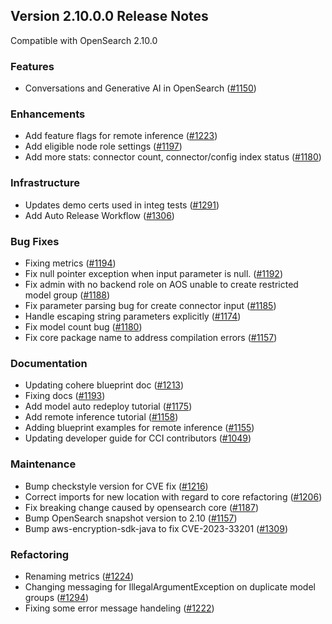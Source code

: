 ## Version 2.10.0.0 Release Notes

Compatible with OpenSearch 2.10.0


### Features
* Conversations and Generative AI in OpenSearch ([#1150](https://github.com/opensearch-project/ml-commons/issues/1150))

### Enhancements
* Add feature flags for remote inference ([#1223](https://github.com/opensearch-project/ml-commons/pull/1223))
* Add eligible node role settings ([#1197](https://github.com/opensearch-project/ml-commons/pull/1197))
* Add more stats: connector count, connector/config index status ([#1180](https://github.com/opensearch-project/ml-commons/pull/1180))

### Infrastructure
* Updates demo certs used in integ tests ([#1291](https://github.com/opensearch-project/ml-commons/pull/1291))
* Add Auto Release Workflow ([#1306](https://github.com/opensearch-project/ml-commons/pull/1306))

### Bug Fixes
* Fixing metrics ([#1194](https://github.com/opensearch-project/ml-commons/pull/1194))
* Fix null pointer exception when input parameter is null. ([#1192](https://github.com/opensearch-project/ml-commons/pull/1192))
* Fix admin with no backend role on AOS unable to create restricted model group ([#1188](https://github.com/opensearch-project/ml-commons/pull/1188))
* Fix parameter parsing bug for create connector input ([#1185](https://github.com/opensearch-project/ml-commons/pull/1185))
* Handle escaping string parameters explicitly ([#1174](https://github.com/opensearch-project/ml-commons/pull/1174))
* Fix model count bug ([#1180](https://github.com/opensearch-project/ml-commons/pull/1180))
* Fix core package name to address compilation errors ([#1157](https://github.com/opensearch-project/ml-commons/pull/1157))

### Documentation
* Updating cohere blueprint doc ([#1213](https://github.com/opensearch-project/ml-commons/pull/1213))
* Fixing docs ([#1193](https://github.com/opensearch-project/ml-commons/pull/1193))
* Add model auto redeploy tutorial ([#1175](https://github.com/opensearch-project/ml-commons/pull/1175))
* Add remote inference tutorial ([#1158](https://github.com/opensearch-project/ml-commons/pull/1158))
* Adding blueprint examples for remote inference ([#1155](https://github.com/opensearch-project/ml-commons/pull/1155))
* Updating developer guide for CCI contributors ([#1049](https://github.com/opensearch-project/ml-commons/pull/1049))

### Maintenance
* Bump checkstyle version for CVE fix ([#1216](https://github.com/opensearch-project/ml-commons/pull/1216))
* Correct imports for new location with regard to core refactoring ([#1206](https://github.com/opensearch-project/ml-commons/pull/1206))
* Fix breaking change caused by opensearch core ([#1187](https://github.com/opensearch-project/ml-commons/pull/1187))
* Bump OpenSearch snapshot version to 2.10 ([#1157](https://github.com/opensearch-project/ml-commons/pull/1157))
* Bump aws-encryption-sdk-java to fix CVE-2023-33201 ([#1309](https://github.com/opensearch-project/ml-commons/pull/1309))

### Refactoring
* Renaming metrics ([#1224](https://github.com/opensearch-project/ml-commons/pull/1224))
* Changing messaging for IllegalArgumentException on duplicate model groups ([#1294](https://github.com/opensearch-project/ml-commons/pull/1294))
* Fixing some error message handeling ([#1222](https://github.com/opensearch-project/ml-commons/pull/1222)) 
